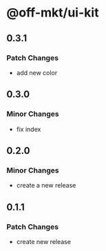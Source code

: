 # @off-mkt/ui-kit

## 0.3.1

### Patch Changes

- add new color

## 0.3.0

### Minor Changes

- fix index

## 0.2.0

### Minor Changes

- create a new release

## 0.1.1

### Patch Changes

- create new release
